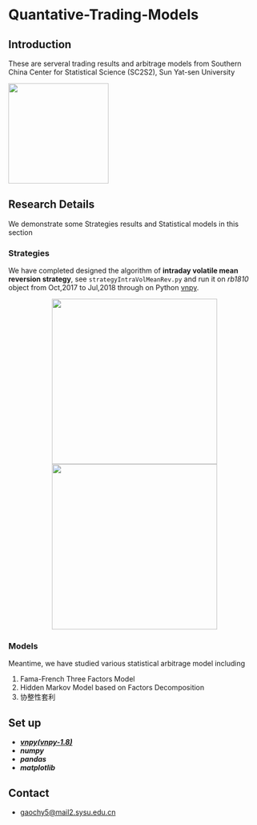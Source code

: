 # Quantative-Trading-Models

## Introduction 
These are serveral trading results and arbitrage models from Southern China Center for Statistical Science (SC2S2), Sun Yat-sen University

<img src="https://github.com/Gaochenyin/Quantative-Trading-Models/blob/master/logo.png" height="200">

## Research Details
We demonstrate some Strategies results and Statistical models in this section

### Strategies
We have completed designed the algorithm of **intraday volatile mean reversion strategy**, see `strategyIntraVolMeanRev.py` and run it on *rb1810* object from Oct,2017 to Jul,2018 through on Python [vnpy](https://github.com/vnpy/vnpy). 

<div align="center">
<img src="https://github.com/Gaochenyin/Quantative-Trading-Models/blob/master/Strategy/MinicPanel_0605_0.png" height="330">
<img src="https://github.com/Gaochenyin/Quantative-Trading-Models/blob/master/Strategy/MinicPanel_0605_1.png" height="330">
</div>

### Models
Meantime, we have studied various statistical arbitrage model including

1. Fama-French Three Factors Model
2. Hidden Markov Model based on Factors Decomposition
3. 协整性套利

## Set up
+ [***vnpy(vnpy-1.8)***](https://github.com/vnpy/vnpy)
+ ***numpy*** 
+ ***pandas*** 
+ ***matplotlib***

## Contact
+ gaochy5@mail2.sysu.edu.cn
